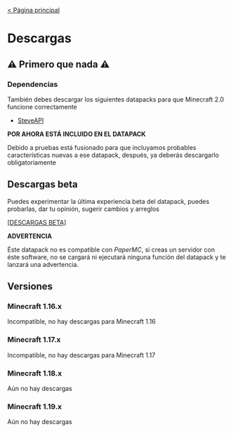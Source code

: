 [< Página principal](https://tacozyt.github.io/mc2.0)

# Descargas

## ⚠️ Primero que nada ⚠️

### Dependencias

También debes descargar los siguientes datapacks para que Minecraft 2.0 funcione correctamente

 - [SteveAPI](https://github.com/tacozyt/steveapi/releases/latest)

**POR AHORA ESTÁ INCLUIDO EN EL DATAPACK**

Debido a pruebas está fusionado para que incluyamos probables características nuevas a ese datapack, después, ya deberás descargarlo obligatoriamente

## Descargas beta
Puedes experimentar la última experiencia beta del datapack, puedes probarlas, dar tu opinión, sugerir cambios y arreglos

[[DESCARGAS BETA]](https://tacozyt.github.io/mc2.0/downloadsbeta)

**ADVERTENCIA**

Éste datapack no es compatible con *PaperMC*, si creas un servidor con éste software, no se cargará ni ejecutará ninguna función del datapack y te lanzará una advertencia.

## Versiones

### Minecraft 1.16.x

Incompatible, no hay descargas para Minecraft 1.16

### Minecraft 1.17.x

Incompatible, no hay descargas para Minecraft 1.17

### Minecraft 1.18.x

Aún no hay descargas

### Minecraft 1.19.x

Aún no hay descargas
